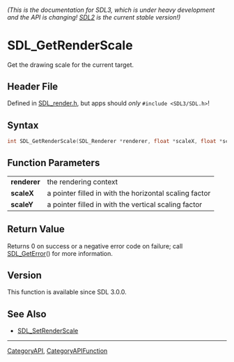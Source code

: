 ###### (This is the documentation for SDL3, which is under heavy development and the API is changing! [SDL2](https://wiki.libsdl.org/SDL2/) is the current stable version!)
# SDL_GetRenderScale

Get the drawing scale for the current target.

## Header File

Defined in [SDL_render.h](https://github.com/libsdl-org/SDL/blob/main/include/SDL3/SDL_render.h), but apps should _only_ `#include <SDL3/SDL.h>`!

## Syntax

```c
int SDL_GetRenderScale(SDL_Renderer *renderer, float *scaleX, float *scaleY);

```

## Function Parameters

|                  |                                                        |
| ---------------- | ------------------------------------------------------ |
| **renderer**     | the rendering context                                  |
| **scaleX**       | a pointer filled in with the horizontal scaling factor |
| **scaleY**       | a pointer filled in with the vertical scaling factor   |

## Return Value

Returns 0 on success or a negative error code on failure; call
[SDL_GetError](SDL_GetError)() for more information.

## Version

This function is available since SDL 3.0.0.

## See Also

* [SDL_SetRenderScale](SDL_SetRenderScale)

----
[CategoryAPI](CategoryAPI), [CategoryAPIFunction](CategoryAPIFunction)

